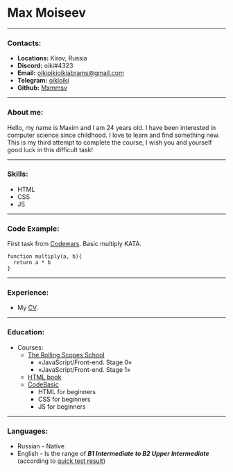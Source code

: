 # Max Moiseev
---
### Contacts:
* **Locations:** Kirov, Russia
* **Discord:** oiki#4323
* **Email:** oikioikioikiabrams@gmail.com
* **Telegram:** [oikioiki](https://t.me/oikioiki)
* **Github:** [Mxmmsv](https://github.com/Mxmmsv)
---
### About me:
Hello, my name is Maxim and I am 24 years old. I have been interested in computer science since childhood. I love to learn and find something new. This is my third attempt to complete the course, I wish you and yourself good luck in this difficult task!

---
### Skills:
* HTML
* CSS
* JS
---
### Code Example:
First task from [Codewars](https://www.codewars.com/). Basic multiply KATA.
```
function multiply(a, b){
  return a * b
}
```
---
### Experience:
* My [CV](https://mxmmsv.github.io/rsschool-cv/cv).
---
### Education:
* Courses:
    + [The Rolling Scopes School](https://rs.school/)
        - «JavaScript/Front-end. Stage 0»
        - «JavaScript/Front-end. Stage 1»
    + [HTML book](http://htmlbook.ru/)
    + [CodeBasic](https://ru.code-basics.com/)
        - HTML for beginners
        - CSS for beginners
        - JS for beginners
---
### Languages:
* Russian \- Native
* English \- Is the range of ***B1 Intermediate to B2 Upper Intermediate*** (according to [quick test result](https://www.efset.org/quick-check))